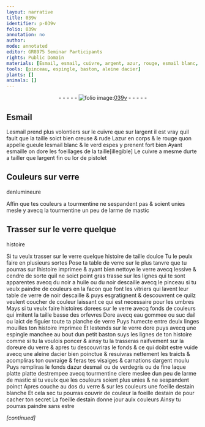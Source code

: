 ```yaml
---
layout: narrative
title: 039v
identifier: p-039v
folio: 039v
annotation: no
author:
mode: annotated
editor: GR8975 Seminar Participants
rights: Public Domain
materials: [Esmail, esmail, cuivre, argent, azur, rouge, esmail blanc, verd, or, verre, tourmentine, larme de mastic, lessive, cendre, noir a huile, noir descaille, eau gommee, suc dail, laict de figuier, linges, verre dore, acier, azur desmail, verdegris, laque platte, tourmentine clere, estain]
tools: [pinceau, espingle, baston, aleine dacier]
plants: []
animals: []
---
```


<div class="folio" align="center">- - - - - <a href="http://gallica.bnf.fr/ark:/12148/btv1b10500001g/f84.image" target="_blank"><img src="https://cu-mkp.github.io/2017-workshop-edition/assets/photo-icon.png" alt="folio image: " style="display:inline-block; margin-bottom:-3px;"/>039v</a> - - - - - </div>  
  

## <span class="m">Esmail</span>

 
L<span class="m">esmail</span> prend plus volontiers sur le <span class="m">cuivre</span> que sur l<span class="m">argent</span>
 il est vray quil fault que la taille soict bien creuse & rude
 L<span class="m">azur</span> en corps & le <span class="m">rouge</span> quon appelle gueule l<span class="m">esmail blanc</span>
 & le <span class="m">verd</span> espes y prenent fort bien Ayant esmaille on dore
 les foeillages de la taille[illegible] Le <span class="m">cuivre</span> a mesme durte a tailler
 que l<span class="m">argent</span> fin ou l<span class="m">or</span> de <span class="cn">pistolet</span>
 
 
  

## Couleurs sur <span class="m">verre</span>
 denlumineure

 
Affin que tes couleurs a <span class="m">tourmentine</span> ne sespandent pas &
 soient unies mesle y avecq la <span class="m">tourmentine</span> un peu de <span class="m">larme de mastic</span>
 
 
  

## Trasser sur le <span class="m">verre</span> quelque
 histoire

 
Si tu veulx trasser sur le <span class="m">verre</span> quelque histoire de taille
 doulce Tu le peulx faire en plusieurs sortes Pose ta table
 de <span class="m">verre</span> sur le plus tanvre que tu pourras sur lhistoire imprimee
 & ayant bien nettoye le <span class="m">verre</span> avecq <span class="m">lessive</span> & <span class="m">cendre</span> de sorte quil
 ne soict point gras trasse sur les lignes qui te sont apparentes
 avecq du <span class="m">noir a huile</span> ou du <span class="m">noir descaille</span> avecq le <span class="tl">pinceau</span> si tu
 veulx paindre de couleurs en la facon que font les <span class="pro">vitriers</span> qui
 lavent leur table de <span class="m">verre</span> de <span class="m">noir descaille</span> & puys esgratignent &
 descouvrent ce quilz veulent coucher de couleur laissant ce qui est
 necessaire pour les umbres Mays si tu veulx faire histoires
 dorees sur le <span class="m">verre</span> avecq fonds de couleurs qui imitent la taille
 basse des <span class="pro">orfevres</span> Dore avecq <span class="m">eau gommee</span> ou <span class="m">suc dail</span> ou <span class="m">laict de
 figuier</span> toute ta planche de <span class="m">verre</span> Puys humecte entre deulx <span class="m">linges</span>
 mouilles ton histoire imprimee Et lestends sur le <span class="m">verre dore</span>
 puys avecq une <span class="tl">espingle</span> manchee au bout dun petit <span class="tl">baston</span> suys les
 lignes de ton histoire comme si tu la voulois poncer & ainsy tu la
 trasseras naifvement sur la doreure du <span class="m">verre</span> & apres tu descouvriras
 le fonds & ce qui doibt estre vuide avecq une <span class="tl">aleine d<span class="m">acier</span></span> bien
 poinctue & resuivras nettement les traicts & acompliras ton ouvraige
 & feras tes visaiges & carnations d<span class="m">argent</span> moulu Puys rempliras
 le fonds d<span class="m">azur desmail</span> ou de <span class="m">verdegris</span> ou de fine <span class="m">laque platte</span>
 platte destrempee avecq <span class="m">tourmentine clere</span> meslee dun peu de
 <span class="m">larme de mastic</span> si tu veulx que les couleurs soient plus unies & ne
 sespandent poinct Apres couche au dos du <span class="m">verre</span> & sur les couleurs
 une foeille d<span class="m">estain</span> blanche Et cela sec tu pourras couvrir de couleur
 la foeille d<span class="m">estain</span> de pour cacher ton secret La foeille d<span class="m">estain</span> 
 donne jour aulx couleurs Ainsy tu pourras paindre sans estre
 
*[continued]*
 
